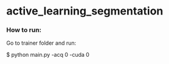 # active_learning_segmentation

### How to run:
Go to trainer folder and run: 

$ python main.py -acq 0 -cuda 0 


